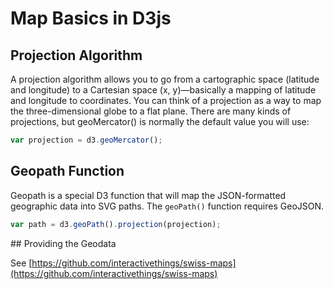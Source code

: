 # Map Basics in D3js

## Projection Algorithm

A projection algorithm allows you to go from a cartographic space (latitude and longitude) to a Cartesian space (x, y)—basically a mapping of latitude and longitude to coordinates. You can think of a projection as a way to map the three-dimensional globe to a flat plane. There are many kinds of projections, but geoMercator() is normally the default value you will use:

```js
var projection = d3.geoMercator(); 
```

## Geopath Function

Geopath is a special D3 function that will map the JSON-formatted geographic data into SVG paths. The `geoPath()` function requires GeoJSON.

```js
var path = d3.geoPath().projection(projection); 
```

## Providing the Geodata

See [https://github.com/interactivethings/swiss-maps](https://github.com/interactivethings/swiss-maps)


